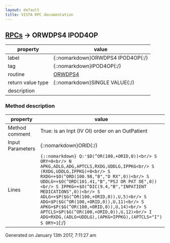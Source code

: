 ```yaml
---
layout: default
title: VISTA RPC documentation
---
```




## [RPCs](TableOfContent.md) &#8594; ORWDPS4 IPOD4OP 

 property | value 
--- | --- 
 label | {::nomarkdown}ORWDPS4 IPOD4OP{:/}
 tag | {::nomarkdown}IPOD4OP{:/}
 routine | [ORWDPS4](http://code.osehra.org/dox/Routine_ORWDPS4_source.html)
 return value type | {::nomarkdown}SINGLE VALUE{:/}
 description | 


### Method description

 property | value 
 --- | --- 
 Method comment | True: is an Inpt (IV OI) order on an OutPatient
 Input Parameters | {::nomarkdown}ORID{:/}
 Lines | ```{::nomarkdown} Q:'$D(^OR(100,+ORID,0))<br/> S ORY=0<br/> N APKG,ADLG,ADG,APTCLS,RXDG,UDDLG,IPPKG<br/> S (RXDG,UDDLG,IPPKG)=0<br/> S RXDG=+$O(^ORD(100.98,"B","O RX",0))<br/> S UDDLG=+$O(^ORD(101.41,"B","PSJ OR PAT OE",0))<br/> S IPPKG=+$O(^DIC(9.4,"B","INPATIENT MEDICATIONS",0))<br/> S ADLG=+$P($G(^OR(100,+ORID,0)),U,5)<br/> S ADG=$P($G(^OR(100,+ORID,0)),U,11)<br/> S APKG=$P($G(^OR(100,+ORID,0)),U,14)<br/> S APTCLS=$P($G(^OR(100,+ORID,0)),U,12)<br/> I ADG=RXDG,(ADLG=UDDLG),(APKG=IPPKG),(APTCLS="I") S ORY=1```{:/}




 Generated on January 13th 2017, 7:11:27 am
